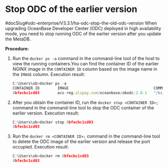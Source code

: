 Stop ODC of the earlier version 
====================================================
#docSlug#odc-enterprise/V3.3.1/ha-odc-stop-the-old-odc-version
When upgrading OceanBase Developer Center (ODC) deployed in high availability mode, you need to stop running ODC of the earlier version after you update the MetaDB. 

**Procedure:** 

1. Run the `docker ps -a` command in the command-line tool of the host to view the running containers.You can find the container ID of the earlier NGINX image in the `CONTAINER ID` column based on the image name in the `IMAGE` column. Execution result:

   ```javascript
   C:\Users\ob>docker ps -a
   CONTAINER ID        IMAGE                                      COMMAND                  CREATED             STATUS              PORTS                                      NAMES
   8bfecbc1cd03        acs-reg.alipay.com/oceanbase/obodc:2.0.1   "/bin/sh -c '/usr/bi..."   13 days ago         Up 13 days          80/tcp, 8080/tcp, 0.0.0.0:8989->8989/tcp   obodc
   ```

   

2. After you obtain the container ID, run the `docker stop <CONTAINER ID>;` command in the command-line tool to stop the ODC container of the earlier version. Execution result:

   ```javascript
   C:\Users\ob>docker stop 8bfecbc1cd03
   8bfecbc1cd03
   ```

   

3. Run the `docker rm <CONTAINER ID>;` command in the command-line tool to delete the ODC image of the earlier version and release the port occupied. Execution result:

   ```javascript
   C:\Users\ob>docker rm 8bfecbc1cd03
   8bfecbc1cd03
   ```

   



